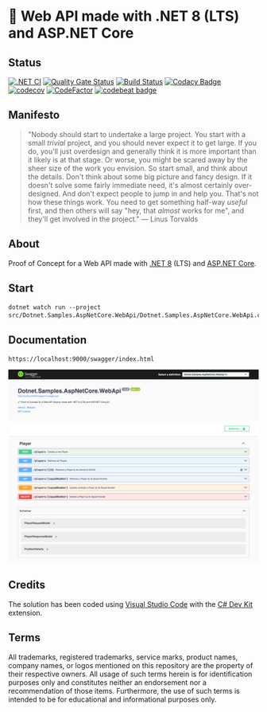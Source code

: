 # 🧪 Web API made with .NET 8 (LTS) and ASP.NET Core

## Status

[![.NET CI](https://github.com/nanotaboada/Dotnet.Samples.AspNetCore.WebApi/actions/workflows/dotnet.yml/badge.svg)](https://github.com/nanotaboada/Dotnet.Samples.AspNetCore.WebApi/actions/workflows/dotnet.yml)
[![Quality Gate Status](https://sonarcloud.io/api/project_badges/measure?project=nanotaboada_Dotnet.Samples.AspNetCore.WebApi&metric=alert_status)](https://sonarcloud.io/summary/new_code?id=nanotaboada_Dotnet.Samples.AspNetCore.WebApi)
[![Build Status](https://dev.azure.com/nanotaboada/Dotnet.Samples.AspNetCore.WebApi/_apis/build/status%2FDotnet.Samples.AspNetCore.WebApi?branchName=master)](https://dev.azure.com/nanotaboada/Dotnet.Samples.AspNetCore.WebApi/_build/latest?definitionId=14&branchName=master)
[![Codacy Badge](https://app.codacy.com/project/badge/Grade/ac7b7e22f1cd4d9d9233b36982b0d6a9)](https://app.codacy.com/gh/nanotaboada/Dotnet.Samples.AspNetCore.WebApi/dashboard?utm_source=gh&utm_medium=referral&utm_content=&utm_campaign=Badge_grade)
[![codecov](https://codecov.io/gh/nanotaboada/Dotnet.Samples.AspNetCore.WebApi/graph/badge.svg?token=hgJc1rStJ9)](https://codecov.io/gh/nanotaboada/Dotnet.Samples.AspNetCore.WebApi)
[![CodeFactor](https://www.codefactor.io/repository/github/nanotaboada/Dotnet.Samples.AspNetCore.WebApi/badge)](https://www.codefactor.io/repository/github/nanotaboada/Dotnet.Samples.AspNetCore.WebApi)
[![codebeat badge](https://codebeat.co/badges/6292db95-5021-4154-8438-be27d15c14c0)](https://codebeat.co/projects/github-com-nanotaboada-dotnet-samples-aspnetcore-webapi-master)

## Manifesto

> "Nobody should start to undertake a large project. You start with a small _trivial_ project, and you should never expect it to get large. If you do, you'll just overdesign and generally think it is more important than it likely is at that stage. Or worse, you might be scared away by the sheer size of the work you envision. So start small, and think about the details. Don't think about some big picture and fancy design. If it doesn't solve some fairly immediate need, it's almost certainly over-designed. And don't expect people to jump in and help you. That's not how these things work. You need to get something half-way _useful_ first, and then others will say "hey, that _almost_ works for me", and they'll get involved in the project." — Linus Torvalds

## About

Proof of Concept for a Web API made with [.NET 8](https://learn.microsoft.com/en-us/dotnet/core/whats-new/dotnet-8) (LTS) and [ASP.NET Core](https://learn.microsoft.com/en-us/aspnet/core/release-notes/aspnetcore-8.0?view=aspnetcore-8.0).

## Start

```console
dotnet watch run --project src/Dotnet.Samples.AspNetCore.WebApi/Dotnet.Samples.AspNetCore.WebApi.csproj
```

## Documentation

```console
https://localhost:9000/swagger/index.html
```

![API Documentation](/assets/images/Swagger.png)

## Credits

The solution has been coded using [Visual Studio Code](https://code.visualstudio.com/) with the [C# Dev Kit](https://marketplace.visualstudio.com/items?itemName=ms-dotnettools.csdevkit) extension.

## Terms

All trademarks, registered trademarks, service marks, product names, company names, or logos mentioned on this repository are the property of their respective owners. All usage of such terms herein is for identification purposes only and constitutes neither an endorsement nor a recommendation of those items. Furthermore, the use of such terms is intended to be for educational and informational purposes only.

